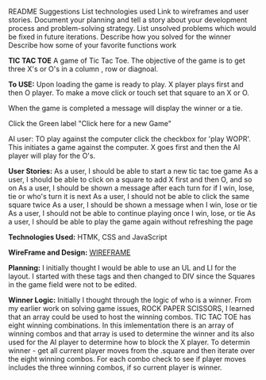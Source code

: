 README Suggestions
List technologies used
Link to wireframes and user stories.
Document your planning and tell a story about your development process and problem-solving strategy.
List unsolved problems which would be fixed in future iterations.
Describe how you solved for the winner
Describe how some of your favorite functions work

**TIC TAC TOE**
A game of Tic Tac Toe. The objective of the game is to get three X's or O's in a column , row or diagnoal.

**To USE:** 
Upon loading the game is ready to play. X player plays first and then O player. To make a move click or touch set that square to an X or O.

When the game is completed a message will display the winner or a tie.

Click the Green label "Click here for a new Game"

AI user: TO play against the computer click the checkbox for 'play WOPR'. This initiates a game against the computer. X goes first and then the AI player will play for the O's.


**User Stories:**
As a user, I should be able to start a new tic tac toe game
As a user, I should be able to click on a square to add X first and then O, and so on
As a user, I should be shown a message after each turn for if I win, lose, tie or who's turn it is next
As a user, I should not be able to click the same square twice
As a user, I should be shown a message when I win, lose or tie
As a user, I should not be able to continue playing once I win, lose, or tie
As a user, I should be able to play the game again without refreshing the page

**Technologies Used:**
HTMK, CSS and JavaScript

**WireFrame and Design:**
[WIREFRAME](https://ctrast.github.io/project1_tic_tac_toe/design/TIC%20TAC%20TOE.png)

**Planning:**
I initially thought I would be able to use an UL and LI for the layout. I started with these tags and then changed to DIV since the Squares in the game field were not to be edited. 

**Winner Logic:**
 Initially I thought through the logic of who is a winner. From my earlier work on solving game issues, ROCK PAPER SCISSORS, I learned that an array could be used to host the winning combos. TIC TAC TOE has eight winning combinations. In this imlementation there is an array of winning combos and that array is used to determine the winner and its also used for the AI player to determine how to block the X player. 
To determin winner - get all current player moves from the .square and then iterate over the eight winning combos. For each combo check to see if player moves includes the three winning combos, if so current player is winner. 
